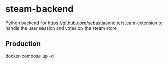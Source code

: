 # steam-backend
Python backend for https://github.com/sebastiaannolte/steam-extension to handle the user session and votes on the steam store

## Production
docker-compose up -d
